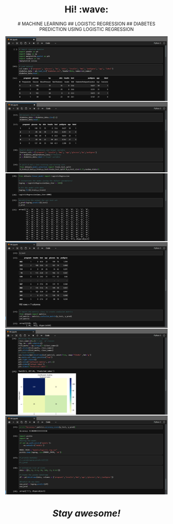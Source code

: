 <h1 align='center'> Hi! :wave:</h1>
<p align='center'>
# MACHINE LEARNING 
## LOGISTIC REGRESSION
## DIABETES PREDICTION USING LOGISTIC REGRESSION
</p>

![GitHub Logo](/Images/1.jpeg)
![GitHub Logo](/Images/2.jpeg)
![GitHub Logo](/Images/3.jpeg)
![GitHub Logo](/Images/4.jpeg)
![GitHub Logo](/Images/5.jpeg)
![GitHub Logo](/Images/6.jpeg)

<h1 align='center'><i>Stay awesome!</i></h1>
